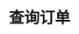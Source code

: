---
title: 查询订单
position_number: 5
type: get
description: /az/future/trade/v1/order/list
parameters:
  - name: clientOrderId
    type: String
    mandatory: false
    default: N/A
    description: 自定义订单id
    ranges:
  - name: page
    type: integer
    mandatory: false
    default: 1
    description: 页码
    ranges:
  - name: size
    type: integer
    mandatory: false
    default: 10
    description: 单页数
    ranges:
  - name: startTime
    type: integer
    mandatory: false
    default: N/A
    description: 开始时间
    ranges:
  - name: endTime
    type: integer
    mandatory: false
    default: N/A
    description: 结束时间
    ranges:
  - name: state
    type: string
    mandatory: false
    default: NEW
    description: >-
      订单状态
      NEW：新建订单（未成交）；PARTIALLY_FILLED：部分成交；FILLED：全部成交；CANCELED：用户撤销；REJECTED：下单失败；EXPIRED：已过期；UNFINISHED：未完成；HISTORY：（历史）
    ranges:
  - name: symbol
    type: string
    mandatory: false
    default: N/A
    description: 交易对
    ranges:
content_markdown: |-

              #### **限流规则**

              200/s/apikey
left_code_blocks:
  - code_block: "public void getMarketConfig() {\r\n\tString text = HttpUtil.get(URL + \"/data/api/az/future/trade/v1/getMarketConfig\");\r\n\tSystem.out.println(text);\r\n}"
    title: Java
    language: java
right_code_blocks:
  - code_block: |-
      {
        "error": {
          "code": "",
          "msg": ""
        },
        "msgInfo": "",
        "result": {
          "items": [
            {
              "clientOrderId": "", //自定义订单id
              "avgPrice": 0, //成交均价
              "closePosition": false, //是否条件全平仓
              "closeProfit": 0, //平仓盈亏
              "createdTime": 0, //创建时间
              "executedQty": 0, //已成交数量（张）
              "forceClose": false, //是否是全平订单
              "marginFrozen": 0, //占用保证金
              "orderId": 0, //订单id
              "orderSide": "", //买卖方向
              "orderType": "", //订单类型
              "origQty": 0, //数量（张）
              "positionSide": "", //持仓方向
              "price": 0, //委托价格
              "sourceId": 0, //条件触发id
              "state": "", //订单状态 NEW：新建订单（未成交）；PARTIALLY_FILLED：部分成交；PARTIALLY_CANCELED：部分撤销；FILLED：全部成交；CANCELED：已撤销；REJECTED：下单失败；EXPIRED：已过期
              "symbol": "", //交易对
              "timeInForce": "", //有效类型
              "triggerProfitPrice": 0, //止盈触发价
              "triggerStopPrice": 0 //止损触发价
            }
          ],
          "page": 0,
          "ps": 0,
          "total": 0
        },
        "returnCode": 0
      }
    title: Response
    language: json
---